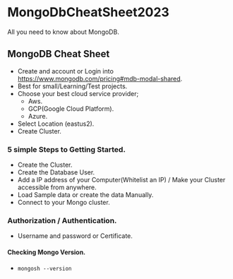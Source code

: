 # MongoDbCheatSheet2023
All you need to know about MongoDB.
## MongoDB Cheat Sheet

- Create and account or Login into https://www.mongodb.com/pricing#mdb-modal-shared.
- Best for small/Learning/Test projects.
- Choose your best cloud service provider; 
    - Aws.
    - GCP(Google Cloud Platform).
    - Azure.
- Select Location (eastus2).
- Create Cluster.

### 5 simple Steps to Getting Started.

- Create the Cluster.
- Create the Database User.
- Add a IP address of your Computer(Whitelist an IP) / Make your Cluster accessible from anywhere.
- Load Sample data or create the data Manually.
- Connect to your Mongo cluster.

### Authorization / Authentication.
- Username and password or Certificate.

#### Checking Mongo Version.
- `mongosh --version`
